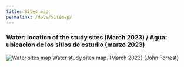 ```yaml
---
title: Sites map
permalink: /docs/sitemap/
---
```



### Water: location of the study sites (March 2023) / Agua: ubicacion de los sitios de estudio (marzo 2023)


![Water sites map](/assets/Sites/Sitesmap.JPG)
Water study sites map.  (March 2023) (John Forrest)


